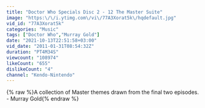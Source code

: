 ```yaml
---
title: "Doctor Who Specials Disc 2 - 12 The Master Suite"
image: "https:\/\/i.ytimg.com\/vi\/77A3Xorat5k\/hqdefault.jpg"
vid_id: "77A3Xorat5k"
categories: "Music"
tags: ["Doctor Who","Murray Gold"]
date: "2021-10-13T22:51:58+03:00"
vid_date: "2011-01-31T08:54:32Z"
duration: "PT4M34S"
viewcount: "108974"
likeCount: "655"
dislikeCount: "4"
channel: "Kendo-Nintendo"
---
```

{% raw %}A collection of Master themes drawn from the final two episodes. - Murray Gold{% endraw %}
